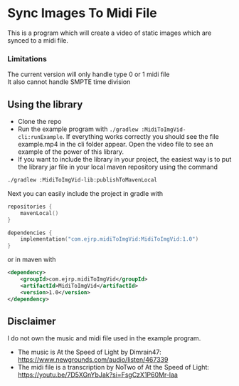 # Sync Images To Midi File

This is a program which will create a video of static images which are synced to a midi file.

### Limitations

The current version will only handle type 0 or 1 midi file    
It also cannot handle SMPTE time division

## Using the library

- Clone the repo
- Run the example program with `./gradlew :MidiToImgVid-cli:runExample`.
  If everything works correctly you should see the file example.mp4 in the cli folder appear.
  Open the video file to see an example of the power of this library.
- If you want to include the library in your project, the easiest way is to put the library jar file in your local maven
  repository using the command
```bash
./gradlew :MidiToImgVid-lib:publishToMavenLocal
```
Next you can easily include the project in gradle with
```kotlin
repositories {
    mavenLocal()
}

dependencies { 
    implementation("com.ejrp.midiToImgVid:MidiToImgVid:1.0")
}
```
or in maven with
```xml
<dependency>
    <groupId>com.ejrp.midiToImgVid</groupId>
    <artifactId>MidiToImgVid</artifactId>
    <version>1.0</version>
</dependency>
```

## Disclaimer

I do not own the music and midi file used in the example program.
- The music is At the Speed of Light by Dimrain47: https://www.newgrounds.com/audio/listen/467339
- The midi file is a transcription by NoTwo of At the Speed of Light: https://youtu.be/7D5XGnYbJak?si=FsgCzX1P60Mr-laa
